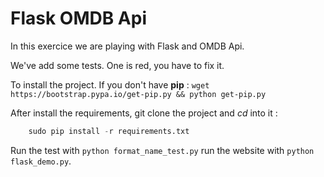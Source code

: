 # Flask OMDB Api #

In this exercice we are playing with Flask and OMDB Api.

We've add some tests. One is red, you have to fix it.

To install the project. If you don't have **pip** :
`wget https://bootstrap.pypa.io/get-pip.py && python get-pip.py`

After install the requirements, git clone the project and *cd* into it :

```python
    sudo pip install -r requirements.txt
```

Run the test with `python format_name_test.py` run the website with `python flask_demo.py`.

